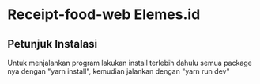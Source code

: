 # Receipt-food-web Elemes.id

## Petunjuk Instalasi
Untuk menjalankan program lakukan install terlebih dahulu semua package nya dengan "yarn install", kemudian jalankan dengan "yarn run dev"
